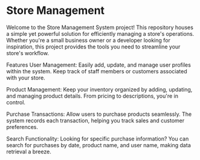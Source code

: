 # Store Management
Welcome to the Store Management System project! This repository houses a simple yet powerful solution for efficiently managing a store's operations. Whether you're a small business owner or a developer looking for inspiration, this project provides the tools you need to streamline your store's workflow.

Features
User Management: Easily add, update, and manage user profiles within the system. Keep track of staff members or customers associated with your store.

Product Management: Keep your inventory organized by adding, updating, and managing product details. From pricing to descriptions, you're in control.

Purchase Transactions: Allow users to purchase products seamlessly. The system records each transaction, helping you track sales and customer preferences.

Search Functionality: Looking for specific purchase information? You can search for purchases by date, product name, and user name, making data retrieval a breeze.

